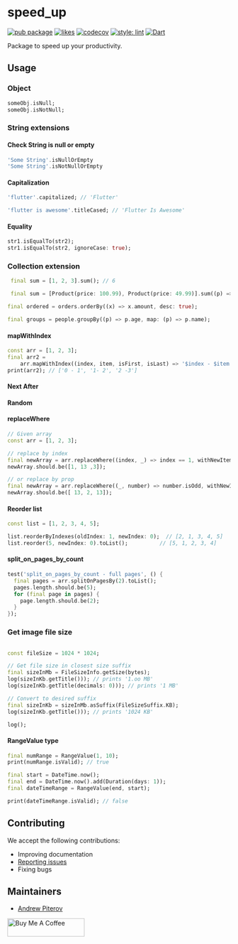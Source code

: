 # speed_up

[![pub package](https://img.shields.io/pub/v/speed_up.svg?label=speed_up&color=blue)](https://pub.dev/packages/speed_up)
[![likes](https://badges.bar/speed_up/likes)](https://pub.dev/packages/speed_up/score)
[![codecov](https://codecov.io/gh/AndrewPiterov/speed_up/branch/main/graph/badge.svg?token=VM9LTJXGQS)](https://codecov.io/gh/AndrewPiterov/speed_up)
[![style: lint](https://img.shields.io/badge/style-lint-4BC0F5.svg)](https://pub.dev/packages/lint)
[![Dart](https://github.com/AndrewPiterov/speed_up/actions/workflows/dart.yml/badge.svg)](https://github.com/AndrewPiterov/speed_up/actions/workflows/dart.yml)

Package to speed up your productivity.

## Usage

### Object

```dart
someObj.isNull;
someObj.isNotNull;
```

### String extensions

#### Check String is null or empty

```dart
'Some String'.isNullOrEmpty
'Some String'.isNotNullOrEmpty
```

#### Capitalization

```dart
'flutter'.capitalized; // 'Flutter'

'flutter is awesome'.titleCased; // 'Flutter Is Awesome'
```

#### Equality

```dart
str1.isEqualTo(str2);
str1.isEqualTo(str2, ignoreCase: true);
```

### Collection extension

```dart
 final sum = [1, 2, 3].sum(); // 6

 final sum = [Product(price: 100.99), Product(price: 49.99)].sum((p) => p.price);
```

```dart
final ordered = orders.orderBy((x) => x.amount, desc: true);
```

```dart
final groups = people.groupBy((p) => p.age, map: (p) => p.name);
```

#### mapWithIndex

```dart
const arr = [1, 2, 3];
final arr2 =
    arr.mapWithIndex((index, item, isFirst, isLast) => '$index - $item');
print(arr2); // ['0 - 1', '1- 2', '2 -3']
```

#### Next After

#### Random

#### replaceWhere

```dart
// Given array
const arr = [1, 2, 3];

// replace by index
final newArray = arr.replaceWhere((index, _) => index == 1, withNewItem: 13);
newArray.should.be([1, 13 ,3]);

// or replace by prop
final newArray = arr.replaceWhere((_, number) => number.isOdd, withNewItem: 13);
newArray.should.be([ 13, 2, 13]);
```

#### Reorder list

```dart
const list = [1, 2, 3, 4, 5];

list.reorderByIndexes(oldIndex: 1, newIndex: 0);  // [2, 1, 3, 4, 5]
list.reorder(5, newIndex: 0).toList();          // [5, 1, 2, 3, 4]
```

#### split_on_pages_by_count

```dart
test('split_on_pages_by_count - full pages', () {
  final pages = arr.splitOnPagesBy(2).toList();
  pages.length.should.be(5);
  for (final page in pages) {
    page.length.should.be(2);
  }
});
```

### Get image file size

```dart

const fileSize = 1024 * 1024;

// Get file size in closest size suffix
final sizeInMb = FileSizeInfo.getSize(bytes);
log(sizeInKb.getTitle())); // prints '1.oo MB'
log(sizeInKb.getTitle(decimals: 0))); // prints '1 MB'

// Convert to desired suffix
final sizeInKb = sizeInMb.asSuffix(FileSizeSuffix.KB);
log(sizeInKb.getTitle())); // prints '1024 KB'

log();

```

#### RangeValue type

```dart
final numRange = RangeValue(1, 10);
print(numRange.isValid); // true

final start = DateTime.now();
final end = DateTime.now().add(Duration(days: 1));
final dateTimeRange = RangeValue(end, start);

print(dateTimeRange.isValid); // false
```

## Contributing

We accept the following contributions:

* Improving documentation
* [Reporting issues](https://github.com/AndrewPiterov/speed_up/issues/new)
* Fixing bugs

## Maintainers

* [Andrew Piterov](mailto:contact@andrewpiterov.com?subject=[GitHub]%20Source%20Dart%20speed_up)

<a href="https://www.buymeacoffee.com/devcraft.ninja" target="_blank"><img src="https://cdn.buymeacoffee.com/buttons/default-orange.png" alt="Buy Me A Coffee" height="41" width="174"></a>
